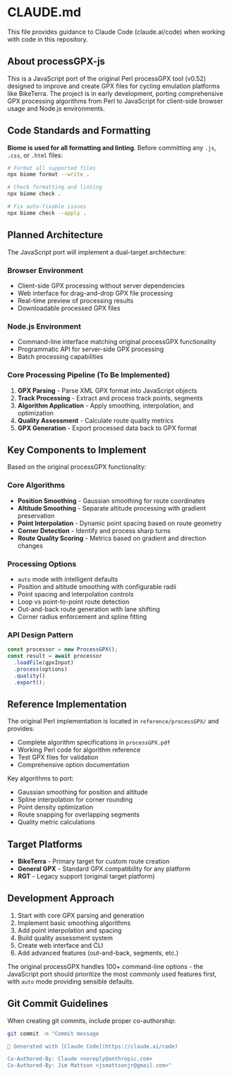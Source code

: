 # CLAUDE.md

This file provides guidance to Claude Code (claude.ai/code) when working with code in this repository.

## About processGPX-js

This is a JavaScript port of the original Perl processGPX tool (v0.52) designed to improve and create GPX files for cycling emulation platforms like BikeTerra. The project is in early development, porting comprehensive GPX processing algorithms from Perl to JavaScript for client-side browser usage and Node.js environments.

## Code Standards and Formatting

**Biome is used for all formatting and linting**. Before committing any `.js`, `.css`, or `.html` files:

```bash
# Format all supported files
npx biome format --write .

# Check formatting and linting
npx biome check .

# Fix auto-fixable issues  
npx biome check --apply .
```

## Planned Architecture

The JavaScript port will implement a dual-target architecture:

### Browser Environment
- Client-side GPX processing without server dependencies
- Web interface for drag-and-drop GPX file processing
- Real-time preview of processing results
- Downloadable processed GPX files

### Node.js Environment  
- Command-line interface matching original processGPX functionality
- Programmatic API for server-side GPX processing
- Batch processing capabilities

### Core Processing Pipeline (To Be Implemented)

1. **GPX Parsing** - Parse XML GPX format into JavaScript objects
2. **Track Processing** - Extract and process track points, segments
3. **Algorithm Application** - Apply smoothing, interpolation, and optimization
4. **Quality Assessment** - Calculate route quality metrics
5. **GPX Generation** - Export processed data back to GPX format

## Key Components to Implement

Based on the original processGPX functionality:

### Core Algorithms
- **Position Smoothing** - Gaussian smoothing for route coordinates
- **Altitude Smoothing** - Separate altitude processing with gradient preservation
- **Point Interpolation** - Dynamic point spacing based on route geometry
- **Corner Detection** - Identify and process sharp turns
- **Route Quality Scoring** - Metrics based on gradient and direction changes

### Processing Options
- `auto` mode with intelligent defaults
- Position and altitude smoothing with configurable radii
- Point spacing and interpolation controls
- Loop vs point-to-point route detection
- Out-and-back route generation with lane shifting
- Corner radius enforcement and spline fitting

### API Design Pattern
```javascript
const processor = new ProcessGPX();
const result = await processor
  .loadFile(gpxInput)
  .process(options)
  .quality()
  .export();
```

## Reference Implementation

The original Perl implementation is located in `reference/processGPX/` and provides:
- Complete algorithm specifications in `processGPX.pdf`
- Working Perl code for algorithm reference
- Test GPX files for validation
- Comprehensive option documentation

Key algorithms to port:
- Gaussian smoothing for position and altitude
- Spline interpolation for corner rounding  
- Point density optimization
- Route snapping for overlapping segments
- Quality metric calculations

## Target Platforms

- **BikeTerra** - Primary target for custom route creation
- **General GPX** - Standard GPX compatibility for any platform
- **RGT** - Legacy support (original target platform)

## Development Approach

1. Start with core GPX parsing and generation
2. Implement basic smoothing algorithms
3. Add point interpolation and spacing
4. Build quality assessment system
5. Create web interface and CLI
6. Add advanced features (out-and-back, segments, etc.)

The original processGPX handles 100+ command-line options - the JavaScript port should prioritize the most commonly used features first, with `auto` mode providing sensible defaults.

## Git Commit Guidelines

When creating git commits, include proper co-authorship:

```bash
git commit -m "Commit message

🤖 Generated with [Claude Code](https://claude.ai/code)

Co-Authored-By: Claude <noreply@anthropic.com>
Co-Authored-By: Jim Mattson <jsmattsonjr@gmail.com>"
```
